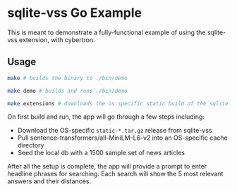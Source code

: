 # sqlite-vss Go Example

This is meant to demonstrate a fully-functional example of using the sqlite-vss extension, with cybertron.

## Usage

```bash
make # builds the binary to ./bin/demo

make demo # builds and runs ./bin/demo

make extensions # downloads the os specific static build of the sqlite-vss extension. This is a dep for build.
```

On first build and run, the app will go through a few steps including:

- Download the OS-specific `static-*.tar.gz` release from sqlite-vss
- Pull sentence-transformers/all-MiniLM-L6-v2 into an OS-specific cache directory
- Seed the local db with a 1500 sample set of news articles

After all the setup is complete, the app will provide a prompt to enter headline phrases for searching. Each search will
show the 5 most relevant answers and their distances.

